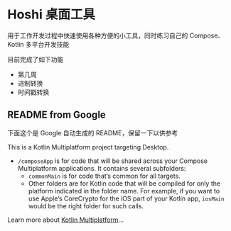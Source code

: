 # Hoshi 桌面工具
用于工作开发过程中快速使用各种方便的小工具，同时练习自己的 Compose、Kotlin 多平台开发技能

目前完成了如下功能
* 第几周
* 进制转换
* 时间戳转换

## README from Google
下面这个是 Google 自动生成的 README，保留一下以供参考

This is a Kotlin Multiplatform project targeting Desktop.

* `/composeApp` is for code that will be shared across your Compose Multiplatform applications.
  It contains several subfolders:
  - `commonMain` is for code that’s common for all targets.
  - Other folders are for Kotlin code that will be compiled for only the platform indicated in the folder name.
    For example, if you want to use Apple’s CoreCrypto for the iOS part of your Kotlin app,
    `iosMain` would be the right folder for such calls.


Learn more about [Kotlin Multiplatform](https://www.jetbrains.com/help/kotlin-multiplatform-dev/get-started.html)…